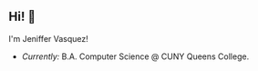 
<h2>Hi! 👋</h2>

I'm Jeniffer Vasquez! 

- <i>Currently:</i> B.A. Computer Science @ CUNY Queens College. 
